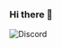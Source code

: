 ### Hi there 👋

<!--
**TimmieDevelops/TimmieDevelops** is a ✨ _special_ ✨ repository because its `README.md` (this file) appears on your GitHub profile.

Here are some ideas to get you started:

- 🔭 I’m currently working on Project Alo, TimFN, Project Tilted
- 🌱 I’m currently learning C++ C# Node.js Python
- 📫 How to reach me: Discord Here Tag TimmieDevelops#2325
-->

![Discord](https://discord.c99.nl/widget/theme-2/844680229506514974.png)
